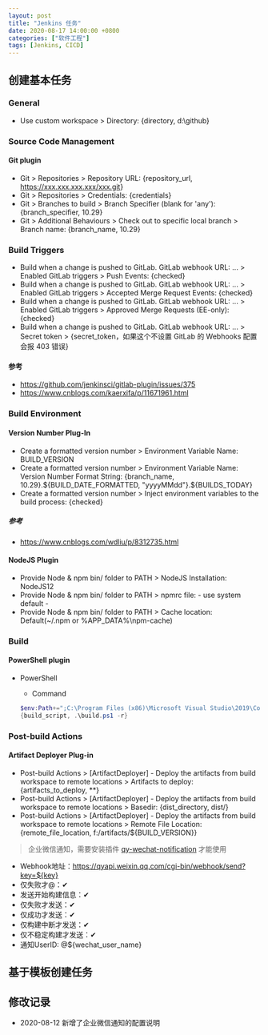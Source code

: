 ```yaml
---
layout: post
title: "Jenkins 任务"
date: 2020-08-17 14:00:00 +0800
categories: ["软件工程"]
tags: [Jenkins, CICD]
---
```


## 创建基本任务

### General

- Use custom workspace > Directory: {directory, d:\github\}

### Source Code Management

#### Git plugin

- Git > Repositories > Repository URL: {repository_url, <https://xxx.xxx.xxx.xxx/xxx.git>}
- Git > Repositories > Credentials: {credentials}
- Git > Branches to build > Branch Specifier (blank for 'any'): {branch_specifier, 10.29}
- Git > Additional Behaviours > Check out to specific local branch > Branch name: {branch_name, 10.29}

### Build Triggers

- Build when a change is pushed to GitLab. GitLab webhook URL: ... > Enabled GitLab triggers > Push Events: {checked}
- Build when a change is pushed to GitLab. GitLab webhook URL: ... > Enabled GitLab triggers > Accepted Merge Request Events: {checked}
- Build when a change is pushed to GitLab. GitLab webhook URL: ... > Enabled GitLab triggers > Approved Merge Requests (EE-only): {checked}
- Build when a change is pushed to GitLab. GitLab webhook URL: ... > Secret token > {secret_token，如果这个不设置 GitLab 的 Webhooks 配置会报 403 错误}

#### 参考

- <https://github.com/jenkinsci/gitlab-plugin/issues/375>
- <https://www.cnblogs.com/kaerxifa/p/11671961.html>

### Build Environment

#### Version Number Plug-In

- Create a formatted version number > Environment Variable Name: BUILD_VERSION
- Create a formatted version number > Environment Variable Name: Version Number Format String: {branch_name, 10.29}.${BUILD_DATE_FORMATTED, "yyyyMMdd"}.${BUILDS_TODAY}
- Create a formatted version number > Inject environment variables to the build process: {checked}

##### 参考

- <https://www.cnblogs.com/wdliu/p/8312735.html>

#### NodeJS Plugin

- Provide Node & npm bin/ folder to PATH > NodeJS Installation: NodeJS12
- Provide Node & npm bin/ folder to PATH > npmrc file: - use system default -
- Provide Node & npm bin/ folder to PATH > Cache location: Default(~/.npm or %APP_DATA%\npm-cache)

### Build

#### PowerShell plugin

- PowerShell
  - Command

  ```powershell
  $env:Path+=";C:\Program Files (x86)\Microsoft Visual Studio\2019\Community\MSBuild\Current\Bin"
  {build_script, .\build.ps1 -r}
  ```

### Post-build Actions

#### Artifact Deployer Plug-in

- Post-build Actions > [ArtifactDeployer] - Deploy the artifacts from build workspace to remote locations > Artifacts to deploy: {artifacts_to_deploy, \*\*}
- Post-build Actions > [ArtifactDeployer] - Deploy the artifacts from build workspace to remote locations > Basedir: {dist_directory, dist/}
- Post-build Actions > [ArtifactDeployer] - Deploy the artifacts from build workspace to remote locations > Remote File Location: {remote_file_location, f:/artifacts/\${BUILD_VERSION}}

> 企业微信通知，需要安装插件 [qy-wechat-notification](https://mirrors.tuna.tsinghua.edu.cn/jenkins/plugins/qy-wechat-notification/) 才能使用

- Webhook地址：<https://qyapi.weixin.qq.com/cgi-bin/webhook/send?key=${key}>
- 仅失败才@：✔
- 发送开始构建信息：✔
- 仅失败才发送：✔
- 仅成功才发送：✔
- 仅构建中断才发送：✔
- 仅不稳定构建才发送：✔
- 通知UserID: @${wechat_user_name}

## 基于模板创建任务

## 修改记录

- 2020-08-12 新增了企业微信通知的配置说明
